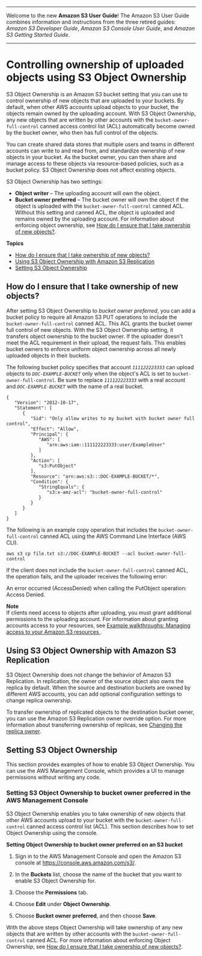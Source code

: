 --------

Welcome to the new **Amazon S3 User Guide**\! The Amazon S3 User Guide combines information and instructions from the three retired guides: *Amazon S3 Developer Guide*, *Amazon S3 Console User Guide*, and *Amazon S3 Getting Started Guide*\.

--------

# Controlling ownership of uploaded objects using S3 Object Ownership<a name="about-object-ownership"></a>

 S3 Object Ownership is an Amazon S3 bucket setting that you can use to control ownership of new objects that are uploaded to your buckets\. By default, when other AWS accounts upload objects to your bucket, the objects remain owned by the uploading account\. With S3 Object Ownership, any new objects that are written by other accounts with the `bucket-owner-full-control` canned access control list \(ACL\) automatically become owned by the bucket owner, who then has full control of the objects\. 

You can create shared data stores that multiple users and teams in different accounts can write to and read from, and standardize ownership of new objects in your bucket\. As the bucket owner, you can then share and manage access to these objects via resource\-based policies, such as a bucket policy\. S3 Object Ownership does not affect existing objects\. 

S3 Object Ownership has two settings:
+ **Object writer** – The uploading account will own the object\.
+ **Bucket owner preferred** – The bucket owner will own the object if the object is uploaded with the `bucket-owner-full-control` canned ACL\. Without this setting and canned ACL, the object is uploaded and remains owned by the uploading account\. For information about enforcing object ownership, see [How do I ensure that I take ownership of new objects?](#ensure-object-ownership)\. 

**Topics**
+ [How do I ensure that I take ownership of new objects?](#ensure-object-ownership)
+ [Using S3 Object Ownership with Amazon S3 Replication](#object-ownership-replication)
+ [Setting S3 Object Ownership](#enable-object-ownership)

## How do I ensure that I take ownership of new objects?<a name="ensure-object-ownership"></a>

After setting S3 Object Ownership to *bucket owner preferred*, you can add a bucket policy to require all Amazon S3 PUT operations to include the `bucket-owner-full-control` canned ACL\. This ACL grants the bucket owner full control of new objects\. With the S3 Object Ownership setting, it transfers object ownership to the bucket owner\. If the uploader doesn't meet the ACL requirement in their upload, the request fails\. This enables bucket owners to enforce uniform object ownership across all newly uploaded objects in their buckets\.

The following bucket policy specifies that account *`111122223333`* can upload objects to *`DOC-EXAMPLE-BUCKET`* only when the object's ACL is set to `bucket-owner-full-control`\. Be sure to replace *`111122223333`* with a real account and *`DOC-EXAMPLE-BUCKET`* with the name of a real bucket\.

```
{
   "Version": "2012-10-17",
   "Statement": [
      {
         "Sid": "Only allow writes to my bucket with bucket owner full control",
         "Effect": "Allow",
         "Principal": {
            "AWS": [
               "arn:aws:iam::111122223333:user/ExampleUser"
            ]
         },
         "Action": [
            "s3:PutObject"
         ],
         "Resource": "arn:aws:s3:::DOC-EXAMPLE-BUCKET/*",
         "Condition": {
            "StringEquals": {
               "s3:x-amz-acl": "bucket-owner-full-control"
            }
         }
      }
   ]
}
```

The following is an example copy operation that includes the `bucket-owner-full-control` canned ACL using the AWS Command Line Interface \(AWS CLI\)\.

```
aws s3 cp file.txt s3://DOC-EXAMPLE-BUCKET --acl bucket-owner-full-control
```

If the client does not include the `bucket-owner-full-control` canned ACL, the operation fails, and the uploader receives the following error: 

An error occurred \(AccessDenied\) when calling the PutObject operation: Access Denied\.

**Note**  
If clients need access to objects after uploading, you must grant additional permissions to the uploading account\. For information about granting accounts access to your resources, see [Example walkthroughs: Managing access to your Amazon S3 resources ](example-walkthroughs-managing-access.md)\.

## Using S3 Object Ownership with Amazon S3 Replication<a name="object-ownership-replication"></a>

S3 Object Ownership does not change the behavior of Amazon S3 Replication\. In replication, the owner of the source object also owns the replica by default\. When the source and destination buckets are owned by different AWS accounts, you can add optional configuration settings to change replica ownership\. 

To transfer ownership of replicated objects to the destination bucket owner, you can use the Amazon S3 Replication owner override option\. For more information about transferring ownership of replicas, see [Changing the replica owner](replication-change-owner.md)\.

## Setting S3 Object Ownership<a name="enable-object-ownership"></a>

This section provides examples of how to enable S3 Object Ownership\. You can use the AWS Management Console, which provides a UI to manage permissions without writing any code\. 

### Setting S3 Object Ownership to bucket owner preferred in the AWS Management Console<a name="add-object-ownership"></a>

S3 Object Ownership enables you to take ownership of new objects that other AWS accounts upload to your bucket with the `bucket-owner-full-control` canned access control list \(ACL\)\. This section describes how to set Object Ownership using the console\.

**Setting Object Ownership to bucket owner preferred on an S3 bucket**

1. Sign in to the AWS Management Console and open the Amazon S3 console at [https://console\.aws\.amazon\.com/s3/](https://console.aws.amazon.com/s3/)\.

1. In the **Buckets** list, choose the name of the bucket that you want to enable S3 Object Ownership for\.

1. Choose the **Permissions** tab\.

1. Choose **Edit** under **Object Ownership**\.

1. Choose **Bucket owner preferred**, and then choose **Save**\.

With the above steps Object Ownership will take ownership of any new objects that are written by other accounts with the `bucket-owner-full-control` canned ACL\. For more information about enforcing Object Ownership, see [How do I ensure that I take ownership of new objects?](#ensure-object-ownership)\.